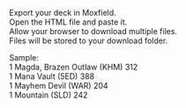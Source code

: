 Export your deck in Moxfield.  
Open the HTML file and paste it.   
Allow your browser to download multiple files.  
Files will be stored to your download folder.  

Sample:   
1 Magda, Brazen Outlaw (KHM) 312  
1 Mana Vault (5ED) 388  
1 Mayhem Devil (WAR) 204  
1 Mountain (SLD) 242 
